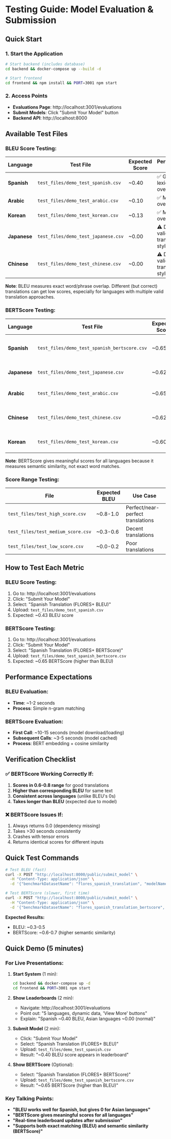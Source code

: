 # Testing Guide: Model Evaluation & Submission

## Quick Start

### **1. Start the Application**
```bash
# Start backend (includes database)
cd backend && docker-compose up --build -d

# Start frontend  
cd frontend && npm install && PORT=3001 npm start
```

### **2. Access Points**
- **Evaluations Page**: http://localhost:3001/evaluations
- **Submit Models**: Click "Submit Your Model" button
- **Backend API**: http://localhost:8000

## Available Test Files

### **BLEU Score Testing:**
| Language | Test File | Expected Score | Performance Level |
|----------|-----------|----------------|-------------------|
| **Spanish** | `test_files/demo_test_spanish.csv` | ~0.40 | ✅ Good lexical overlap |
| **Arabic** | `test_files/demo_test_arabic.csv` | ~0.10 | ✅ Moderate overlap |
| **Korean** | `test_files/demo_test_korean.csv` | ~0.13 | ✅ Moderate overlap |
| **Japanese** | `test_files/demo_test_japanese.csv` | ~0.00 | ⚠️ Different valid translation style |
| **Chinese** | `test_files/demo_test_chinese.csv` | ~0.00 | ⚠️ Different valid translation style |

**Note**: BLEU measures exact word/phrase overlap. Different (but correct) translations can get low scores, especially for languages with multiple valid translation approaches.

### **BERTScore Testing:**
| Language | Test File | Expected Score | Why This Works? |
|----------|-----------|----------------|-----------------|
| **Spanish** | `test_files/demo_test_spanish_bertscore.csv` | ~0.65 | ✅ Semantic similarity captures meaning |
| **Japanese** | `test_files/demo_test_japanese.csv` | ~0.62 | ✅ Works with Asian languages |
| **Arabic** | `test_files/demo_test_arabic.csv` | ~0.65 | ✅ Works with RTL languages |
| **Chinese** | `test_files/demo_test_chinese.csv` | ~0.62 | ✅ Works with character-based |
| **Korean** | `test_files/demo_test_korean.csv` | ~0.60 | ✅ Works with agglutinative |

**Note**: BERTScore gives meaningful scores for all languages because it measures semantic similarity, not exact word matches.

### **Score Range Testing:**
| File | Expected BLEU | Use Case |
|------|---------------|----------|
| `test_files/test_high_score.csv` | ~0.8-1.0 | Perfect/near-perfect translations |
| `test_files/test_medium_score.csv` | ~0.3-0.6 | Decent translations |
| `test_files/test_low_score.csv` | ~0.0-0.2 | Poor translations |

## How to Test Each Metric

### **BLEU Score Testing:**
1. Go to: http://localhost:3001/evaluations
2. Click: "Submit Your Model"
3. Select: "Spanish Translation (FLORES+ BLEU)"
4. Upload: `test_files/demo_test_spanish.csv`
5. Expected: ~0.43 BLEU score

### **BERTScore Testing:**
1. Go to: http://localhost:3001/evaluations  
2. Click: "Submit Your Model"
3. Select: "Spanish Translation (FLORES+ BERTScore)"
4. Upload: `test_files/demo_test_spanish_bertscore.csv`
5. Expected: ~0.65 BERTScore (higher than BLEU)

## Performance Expectations

### **BLEU Evaluation:**
- **Time**: ~1-2 seconds
- **Process**: Simple n-gram matching

### **BERTScore Evaluation:**
- **First Call**: ~10-15 seconds (model download/loading)
- **Subsequent Calls**: ~3-5 seconds (model cached)
- **Process**: BERT embedding + cosine similarity

## Verification Checklist

### **✅ BERTScore Working Correctly If:**
1. **Scores in 0.6-0.8 range** for good translations
2. **Higher than corresponding BLEU** for same text
3. **Consistent across languages** (unlike BLEU's 0s)
4. **Takes longer than BLEU** (expected due to model)

### **❌ BERTScore Issues If:**
1. Always returns 0.0 (dependency missing)
2. Takes >30 seconds consistently
3. Crashes with tensor errors
4. Returns identical scores for different inputs

## Quick Test Commands

```bash
# Test BLEU (fast)
curl -X POST "http://localhost:8000/public/submit_model" \
  -H "Content-Type: application/json" \
  -d '{"benchmarkDatasetName": "flores_spanish_translation", "modelName": "Quick-BLEU-Test", "modelResults": ["El gato está en la alfombra."], "sentence_ids": [1]}'

# Test BERTScore (slower, first time)
curl -X POST "http://localhost:8000/public/submit_model" \
  -H "Content-Type: application/json" \
  -d '{"benchmarkDatasetName": "flores_spanish_translation_bertscore", "modelName": "Quick-BERTScore-Test", "modelResults": ["El gato está en la alfombra."], "sentence_ids": [1]}'
```

**Expected Results:**
- BLEU: ~0.3-0.5
- BERTScore: ~0.6-0.7 (higher semantic similarity)

## Quick Demo (5 minutes)

### **For Live Presentations:**

1. **Start System** (1 min):
   ```bash
   cd backend && docker-compose up -d
   cd frontend && PORT=3001 npm start
   ```

2. **Show Leaderboards** (2 min):
   - Navigate: http://localhost:3001/evaluations
   - Point out: "5 languages, dynamic data, 'View More' buttons"
   - Explain: "Spanish ~0.40 BLEU, Asian languages ~0.00 (normal)"

3. **Submit Model** (2 min):
   - Click: "Submit Your Model"
   - Select: "Spanish Translation (FLORES+ BLEU)"
   - Upload: `test_files/demo_test_spanish.csv`
   - Result: "~0.40 BLEU score appears in leaderboard"

4. **Show BERTScore** (Optional):
   - Select: "Spanish Translation (FLORES+ BERTScore)"
   - Upload: `test_files/demo_test_spanish_bertscore.csv`
   - Result: "~0.65 BERTScore (higher than BLEU)"

### **Key Talking Points:**
- **"BLEU works well for Spanish, but gives 0 for Asian languages"**
- **"BERTScore gives meaningful scores for all languages"**
- **"Real-time leaderboard updates after submission"**
- **"Supports both exact matching (BLEU) and semantic similarity (BERTScore)"** 